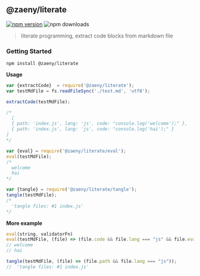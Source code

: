 ## @zaeny/literate 


[![npm version](https://img.shields.io/npm/v/@zaeny/literate.svg)](https://www.npmjs.com/package/@zaeny/literate)
![npm downloads](https://img.shields.io/npm/dm/@zaeny/literate.svg)  

> literate programming, extract code blocks from markdown file  
### Getting Started  
 ``` 
 npm install @zaeny/literate
 ``` 
**Usage**
```javascript
var {extractCode}  = require('@zaeny/literate');
var testMdFile = fs.readFileSync('./test.md', 'utf8');

extractCode(testMdFile);

/*
  [
  { path: 'index.js', lang: 'js', code: "console.log('welcome');" },
  { path: 'index.js', lang: 'js', code: "console.log('hai');" }
]
*/

var {eval} = require('@zaeny/literate/eval');
eval(testMdFile);
/*
  welcome
  hai
*/

var {tangle} = require('@zaeny/literate/tangle');
tangle(testMdFile);
/*
  'tangle files: #1 index.js'
*/
```

**More example**
```js
eval(string, validatorFn)
eval(testMdFile, (file) => (file.code && file.lang === "js" && file.eval===1));
// welcome
// hai

tangle(testMdFile, (file) => (file.path && file.lang === "js"));
//  'tangle files: #1 index.js'
```
